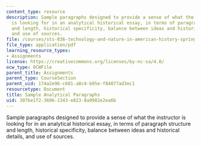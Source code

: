 ```yaml
---
content_type: resource
description: Sample paragraphs designed to provide a sense of what the instructor
  is looking for in an analytical historical essay, in terms of paragraph structure
  and length, historical specificity, balance between ideas and historical details,
  and use of sources.
file: /courses/sts-036-technology-and-nature-in-american-history-spring-2008/307be1f236961343e8238a9982e2ea6b_sample_analytica.pdf
file_type: application/pdf
learning_resource_types:
- Assignments
license: https://creativecommons.org/licenses/by-nc-sa/4.0/
ocw_type: OCWFile
parent_title: Assignments
parent_type: CourseSection
parent_uid: 174a2e96-c681-a8c4-b95e-f84077ad3ec1
resourcetype: Document
title: Sample Analytical Paragraphs
uid: 307be1f2-3696-1343-e823-8a9982e2ea6b
---
```

Sample paragraphs designed to provide a sense of what the instructor is looking for in an analytical historical essay, in terms of paragraph structure and length, historical specificity, balance between ideas and historical details, and use of sources.